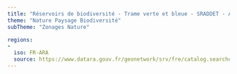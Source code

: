 ```yaml
---
title: "Réservoirs de biodiversité - Trame verte et bleue - SRADDET - Auvergne-Rhône-Alpes"
theme: "Nature Paysage Biodiversité"
subTheme: "Zonages Nature"

regions:
-
  iso: FR-ARA
  source: https://www.datara.gouv.fr/geonetwork/srv/fre/catalog.search#/search?resultType=details&sortBy=relevance&from=1&to=20&fast=index&_content_type=json&any=R%C3%A9servoirs%20de%20biodiversit%C3%A9%20-%20Trame%20verte%20et%20bleue%20-%20SRADDET%20-%20Auvergne-Rh%C3%B4ne-Alpes
---
```

